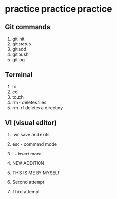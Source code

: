 # practice practice practice

## Git commands

1. git init
1. git status
1. git add
1. git push
1. git log

## Terminal

1. ls
1. cd
1. touch
1. rm - deletes files
1. rm -rf deletes a directory


## VI (visual editor)
1. :wq save and exits
1. esc  - command mode
1. i - insert mode
1. NEW ADDITION
1. THIS IS ME BY MYSELF

1. Second attempt
1. Third attempt

